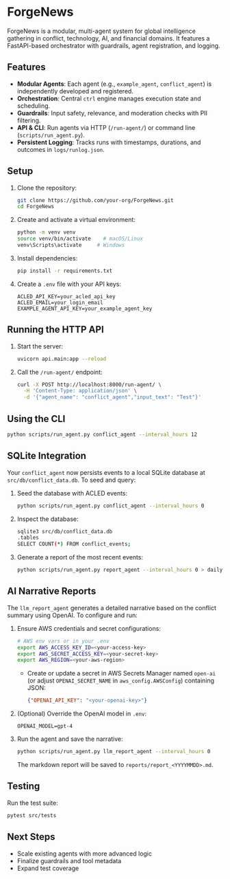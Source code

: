 # ForgeNews

ForgeNews is a modular, multi-agent system for global intelligence gathering in conflict, technology, AI, and financial domains. It features a FastAPI-based orchestrator with guardrails, agent registration, and logging.

## Features
- **Modular Agents**: Each agent (e.g., `example_agent`, `conflict_agent`) is independently developed and registered.
- **Orchestration**: Central `ctrl` engine manages execution state and scheduling.
- **Guardrails**: Input safety, relevance, and moderation checks with PII filtering.
- **API & CLI**: Run agents via HTTP (`/run-agent/`) or command line (`scripts/run_agent.py`).
- **Persistent Logging**: Tracks runs with timestamps, durations, and outcomes in `logs/runlog.json`.

## Setup
1. Clone the repository:
   ```bash
   git clone https://github.com/your-org/ForgeNews.git
   cd ForgeNews
   ```
2. Create and activate a virtual environment:
   ```bash
   python -m venv venv
   source venv/bin/activate    # macOS/Linux
   venv\Scripts\activate     # Windows
   ```
3. Install dependencies:
   ```bash
   pip install -r requirements.txt
   ```
4. Create a `.env` file with your API keys:
   ```env
   ACLED_API_KEY=your_acled_api_key
   ACLED_EMAIL=your_login_email
   EXAMPLE_AGENT_API_KEY=your_example_agent_key
   ```

## Running the HTTP API
1. Start the server:
   ```bash
   uvicorn api.main:app --reload
   ```
2. Call the `/run-agent/` endpoint:
   ```bash
   curl -X POST http://localhost:8000/run-agent/ \
     -H 'Content-Type: application/json' \
     -d '{"agent_name": "conflict_agent","input_text": "Test"}'
   ```

## Using the CLI
```bash
python scripts/run_agent.py conflict_agent --interval_hours 12
```

## SQLite Integration

Your `conflict_agent` now persists events to a local SQLite database at `src/db/conflict_data.db`. To seed and query:

1. Seed the database with ACLED events:
   ```bash
   python scripts/run_agent.py conflict_agent --interval_hours 0
   ```
2. Inspect the database:
   ```bash
   sqlite3 src/db/conflict_data.db
   .tables
   SELECT COUNT(*) FROM conflict_events;
   ```
3. Generate a report of the most recent events:
   ```bash
   python scripts/run_agent.py report_agent --interval_hours 0 > daily_report.json
   ```

## AI Narrative Reports

The `llm_report_agent` generates a detailed narrative based on the conflict summary using OpenAI. To configure and run:

1. Ensure AWS credentials and secret configurations:
   ```bash
   # AWS env vars or in your .env
   export AWS_ACCESS_KEY_ID=<your-access-key>
   export AWS_SECRET_ACCESS_KEY=<your-secret-key>
   export AWS_REGION=<your-aws-region>
   ```
   - Create or update a secret in AWS Secrets Manager named `open-ai` (or adjust `OPENAI_SECRET_NAME` in `aws_config.AWSConfig`) containing JSON:
     ```json
     {"OPENAI_API_KEY": "<your-openai-key>"}
     ```
2. (Optional) Override the OpenAI model in `.env`:
   ```env
   OPENAI_MODEL=gpt-4
   ```
3. Run the agent and save the narrative:
   ```bash
   python scripts/run_agent.py llm_report_agent --interval_hours 0
   ```
   The markdown report will be saved to `reports/report_<YYYYMMDD>.md`.

## Testing
Run the test suite:
```bash
pytest src/tests
```

## Next Steps
- Scale existing agents with more advanced logic
- Finalize guardrails and tool metadata
- Expand test coverage
